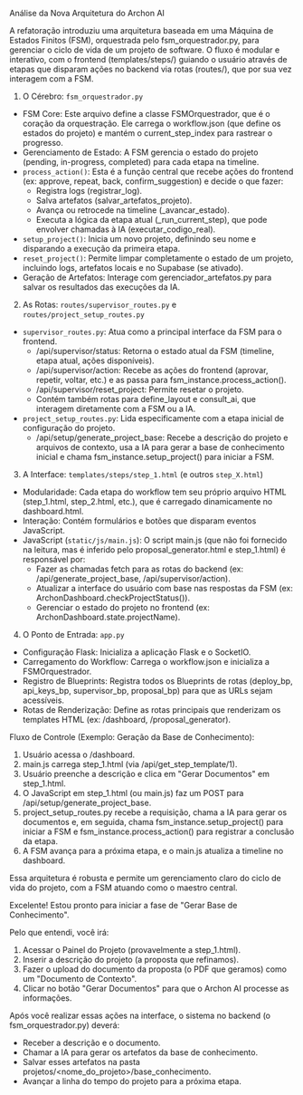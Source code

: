 Análise da Nova Arquitetura do Archon AI

  A refatoração introduziu uma arquitetura baseada em uma Máquina de Estados Finitos (FSM), orquestrada pelo
  fsm_orquestrador.py, para gerenciar o ciclo de vida de um projeto de software. O fluxo é modular e interativo, com o frontend
  (templates/steps/) guiando o usuário através de etapas que disparam ações no backend via rotas (routes/), que por sua vez
  interagem com a FSM.

  1. O Cérebro: `fsm_orquestrador.py`
   * FSM Core: Este arquivo define a classe FSMOrquestrador, que é o coração da orquestração. Ele carrega o workflow.json (que
     define os estados do projeto) e mantém o current_step_index para rastrear o progresso.
   * Gerenciamento de Estado: A FSM gerencia o estado do projeto (pending, in-progress, completed) para cada etapa na timeline.
   * `process_action()`: Esta é a função central que recebe ações do frontend (ex: approve, repeat, back, confirm_suggestion) e
     decide o que fazer:
       * Registra logs (registrar_log).
       * Salva artefatos (salvar_artefatos_projeto).
       * Avança ou retrocede na timeline (_avancar_estado).
       * Executa a lógica da etapa atual (_run_current_step), que pode envolver chamadas à IA (executar_codigo_real).
   * `setup_project()`: Inicia um novo projeto, definindo seu nome e disparando a execução da primeira etapa.
   * `reset_project()`: Permite limpar completamente o estado de um projeto, incluindo logs, artefatos locais e no Supabase (se
     ativado).
   * Geração de Artefatos: Interage com gerenciador_artefatos.py para salvar os resultados das execuções da IA.

  2. As Rotas: `routes/supervisor_routes.py` e `routes/project_setup_routes.py`
   * `supervisor_routes.py`: Atua como a principal interface da FSM para o frontend.
       * /api/supervisor/status: Retorna o estado atual da FSM (timeline, etapa atual, ações disponíveis).
       * /api/supervisor/action: Recebe as ações do frontend (aprovar, repetir, voltar, etc.) e as passa para
         fsm_instance.process_action().
       * /api/supervisor/reset_project: Permite resetar o projeto.
       * Contém também rotas para define_layout e consult_ai, que interagem diretamente com a FSM ou a IA.
   * `project_setup_routes.py`: Lida especificamente com a etapa inicial de configuração do projeto.
       * /api/setup/generate_project_base: Recebe a descrição do projeto e arquivos de contexto, usa a IA para gerar a base de
         conhecimento inicial e chama fsm_instance.setup_project() para iniciar a FSM.

  3. A Interface: `templates/steps/step_1.html` (e outros `step_X.html`)
   * Modularidade: Cada etapa do workflow tem seu próprio arquivo HTML (step_1.html, step_2.html, etc.), que é carregado
     dinamicamente no dashboard.html.
   * Interação: Contém formulários e botões que disparam eventos JavaScript.
   * JavaScript (`static/js/main.js`): O script main.js (que não foi fornecido na leitura, mas é inferido pelo
     proposal_generator.html e step_1.html) é responsável por:
       * Fazer as chamadas fetch para as rotas do backend (ex: /api/generate_project_base, /api/supervisor/action).
       * Atualizar a interface do usuário com base nas respostas da FSM (ex: ArchonDashboard.checkProjectStatus()).
       * Gerenciar o estado do projeto no frontend (ex: ArchonDashboard.state.projectName).

  4. O Ponto de Entrada: `app.py`
   * Configuração Flask: Inicializa a aplicação Flask e o SocketIO.
   * Carregamento do Workflow: Carrega o workflow.json e inicializa a FSMOrquestrador.
   * Registro de Blueprints: Registra todos os Blueprints de rotas (deploy_bp, api_keys_bp, supervisor_bp, proposal_bp) para que
     as URLs sejam acessíveis.
   * Rotas de Renderização: Define as rotas principais que renderizam os templates HTML (ex: /dashboard, /proposal_generator).

  Fluxo de Controle (Exemplo: Geração da Base de Conhecimento):
   1. Usuário acessa o /dashboard.
   2. main.js carrega step_1.html (via /api/get_step_template/1).
   3. Usuário preenche a descrição e clica em "Gerar Documentos" em step_1.html.
   4. O JavaScript em step_1.html (ou main.js) faz um POST para /api/setup/generate_project_base.
   5. project_setup_routes.py recebe a requisição, chama a IA para gerar os documentos e, em seguida, chama
      fsm_instance.setup_project() para iniciar a FSM e fsm_instance.process_action() para registrar a conclusão da etapa.
   6. A FSM avança para a próxima etapa, e o main.js atualiza a timeline no dashboard.

  Essa arquitetura é robusta e permite um gerenciamento claro do ciclo de vida do projeto, com a FSM atuando como o maestro
  central.

  Excelente! Estou pronto para iniciar a fase de "Gerar Base de Conhecimento".

  Pelo que entendi, você irá:
   1. Acessar o Painel do Projeto (provavelmente a step_1.html).
   2. Inserir a descrição do projeto (a proposta que refinamos).
   3. Fazer o upload do documento da proposta (o PDF que geramos) como um "Documento de Contexto".
   4. Clicar no botão "Gerar Documentos" para que o Archon AI processe as informações.

  Após você realizar essas ações na interface, o sistema no backend (o fsm_orquestrador.py) deverá:
   * Receber a descrição e o documento.
   * Chamar a IA para gerar os artefatos da base de conhecimento.
   * Salvar esses artefatos na pasta projetos/<nome_do_projeto>/base_conhecimento.
   * Avançar a linha do tempo do projeto para a próxima etapa.